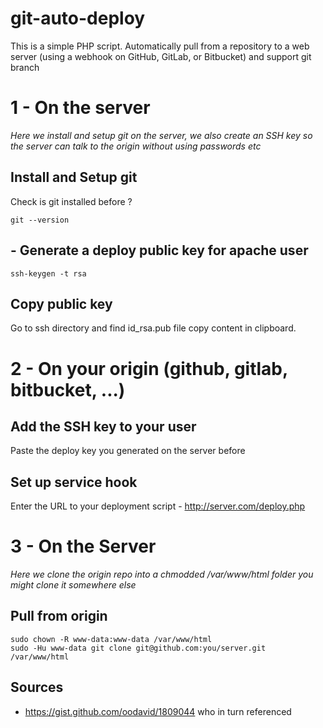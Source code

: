 # git-auto-deploy
This is a simple PHP script. Automatically pull from a repository to a web server (using a webhook on GitHub, GitLab, or Bitbucket) and support git branch

# 1 - On the server

*Here we install and setup git on the server, we also create an SSH key so the server can talk to the origin without using passwords etc*

## Install and Setup git

Check is git installed before ?

    git --version

## - Generate a deploy public key for apache user
    ssh-keygen -t rsa
    
## Copy public key

Go to ssh directory and find id_rsa.pub file copy content in clipboard.

# 2 - On your origin (github, gitlab, bitbucket, ...)

## Add the SSH key to your user

Paste the deploy key you generated on the server before

## Set up service hook

Enter the URL to your deployment script - http://server.com/deploy.php

# 3 - On the Server

*Here we clone the origin repo into a chmodded /var/www/html folder you might clone it somewhere else*

## Pull from origin

    sudo chown -R www-data:www-data /var/www/html
    sudo -Hu www-data git clone git@github.com:you/server.git /var/www/html

## Sources
 * https://gist.github.com/oodavid/1809044 who in turn referenced